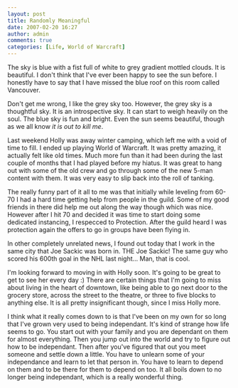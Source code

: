 ```yaml
---
layout: post
title: Randomly Meaningful
date: 2007-02-20 16:27
author: admin
comments: true
categories: [Life, World of Warcraft]
---
```

The sky is blue with a fist full of white to grey gradient mottled clouds.  It is beautiful.  I don't think that I've ever been happy to see the sun before.  I honestly have to say that I have missed the blue roof on this room called Vancouver.

Don't get me wrong, I like the grey sky too.  However, the grey sky is a thoughtful sky.  It is an introspective sky.  It can start to weigh heavily on the soul.  The blue sky is fun and bright.  Even the sun seems beautiful, though as we all know <i>it is out to kill me</i>.

Last weekend Holly was away winter camping, which left me with a void of time to fill.  I ended up playing World of Warcraft.  It was pretty amazing, it actually felt like old times.  Much more fun than it had been during the last couple of months that I had played before my hiatus.  It was great to hang out with some of the old crew and go through some of the new 5-man content with them.  It was very easy to slip back into the roll of tanking.

The really funny part of it all to me was that initially while leveling from 60-70 I had a hard time getting help from people in the guild.  Some of my good friends in there did help me out along the way though which was nice.  However after I hit 70 and decided it was time to start doing some dedicated instancing, I respecced to Protection.  After the guild heard I was protection again the offers to go in groups have been flying in.

In other completely unrelated news, I found out today that I work in the same city that Joe Sackic was born in.  THE Joe Sackic!  The same guy who scored his 600th goal in the NHL last night... Man, that is cool.

I'm looking forward to moving in with Holly soon.  It's going to be great to get to see her every day :)  There are certain things that I'm going to miss about living in the heart of downtown, like being able to go next door to the grocery store, across the street to the theatre, or three to five blocks to anything else.  It is all pretty insignificant though, since I miss Holly more.  

I think what it really comes down to is that I've been on my own for so long that I've grown very used to being independant.  It's kind of strange how life seems to go.  You start out with your family and you are dependant on them for almost everything.  Then you jump out into the world and try to figure out how to be independant.  Then after you've figured that out you meet someone and settle down a little.  You have to unlearn some of your independance and learn to let that person in.  You have to learn to depend on them and to be there for them to depend on too.  It all boils down to no longer being independant, which is a really wonderful thing.
